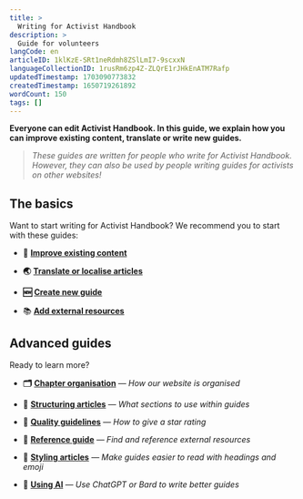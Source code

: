 ```yaml
---
title: >
  Writing for Activist Handbook
description: >
  Guide for volunteers
langCode: en
articleID: 1klKzE-SRt1neRdmh8ZSlLmI7-9scxxN
languageCollectionID: 1rusRm6zp4Z-ZLQrE1rJHkEnATM7Rafp
updatedTimestamp: 1703090773832
createdTimestamp: 1650719261892
wordCount: 150
tags: []
---
```


**Everyone can edit Activist Handbook. In this guide, we explain how you can improve existing content, translate or write new guides.**

> _These guides are written for people who write for Activist Handbook. However, they can also be used by people writing guides for activists on other websites!_

## **The basics**

Want to start writing for Activist Handbook? We recommend you to start with these guides:

-   **📝** [**Improve existing content**](/contribute/write/improve)
    
-   **🌏** [**Translate or localise articles**](/contribute/write/translate)
    
-   **🆕** [**Create new guide**](/contribute/write/new)
    
-   📚 [**Add external resources**](/contribute/write/external-resources)
    

## Advanced guides

Ready to learn more?

-   **🗂** [**Chapter organisation**](/support/writers/organisation) _— How our website is organised_
    
-   **🔢** [**Structuring articles**](/contribute/write/structure) _— What sections to use within guides_
    
-   **💯** [**Quality guidelines**](/contribute/write/quality-guidelines) _— How to give a star rating_
    
-   **📄** [**Reference guide**](/support/writers/reference) _— Find and reference external resources_
    
-   **🎨** [**Styling articles**](/support/writers/style) _— Make guides easier to read with headings and emoji_
    
-   🤖 [**Using AI**](/contribute/write/ai) _— Use ChatGPT or Bard to write better guides_